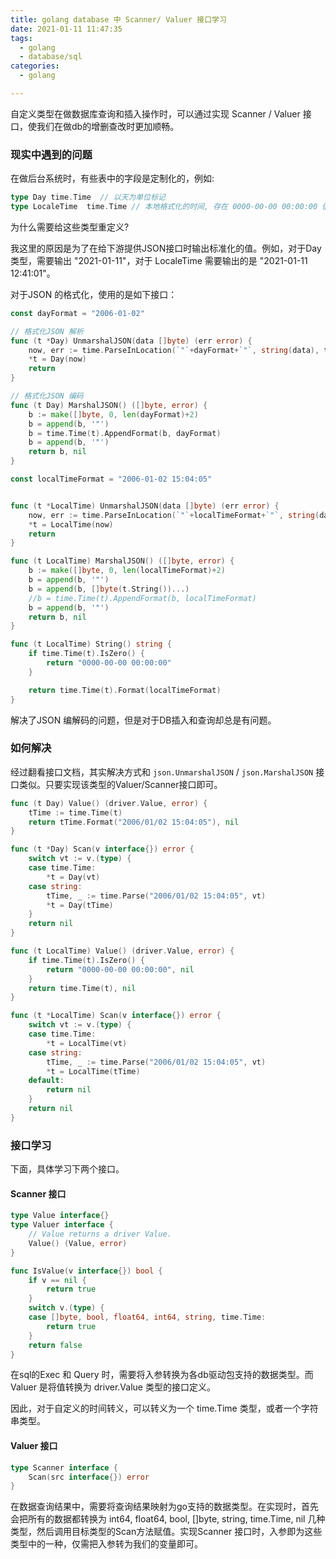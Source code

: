 ```yaml
---
title: golang database 中 Scanner/ Valuer 接口学习
date: 2021-01-11 11:47:35
tags:
  - golang
  - database/sql
categories:
  - golang

---
```


自定义类型在做数据库查询和插入操作时，可以通过实现 Scanner / Valuer 接口，使我们在做db的增删查改时更加顺畅。


<!--more-->

### 现实中遇到的问题

在做后台系统时，有些表中的字段是定制化的，例如:

```go
type Day time.Time  // 以天为单位标记
type LocaleTime  time.Time // 本地格式化的时间, 存在 0000-00-00 00:00:00 值
```

为什么需要给这些类型重定义? 

我这里的原因是为了在给下游提供JSON接口时输出标准化的值。例如，对于Day 类型，需要输出 "2021-01-11"，对于 LocaleTime 需要输出的是 "2021-01-11 12:41:01"。

对于JSON 的格式化，使用的是如下接口：

```go
const dayFormat = "2006-01-02"

// 格式化JSON 解析
func (t *Day) UnmarshalJSON(data []byte) (err error) {
    now, err := time.ParseInLocation(`"`+dayFormat+`"`, string(data), time.Local)
    *t = Day(now)
    return
}

// 格式化JSON 编码
func (t Day) MarshalJSON() ([]byte, error) {
    b := make([]byte, 0, len(dayFormat)+2)
    b = append(b, '"')
    b = time.Time(t).AppendFormat(b, dayFormat)
    b = append(b, '"')
    return b, nil
}

const localTimeFormat = "2006-01-02 15:04:05"


func (t *LocalTime) UnmarshalJSON(data []byte) (err error) {
    now, err := time.ParseInLocation(`"`+localTimeFormat+`"`, string(data), time.Local)
    *t = LocalTime(now)
    return
}

func (t LocalTime) MarshalJSON() ([]byte, error) {
    b := make([]byte, 0, len(localTimeFormat)+2)
    b = append(b, '"')
    b = append(b, []byte(t.String())...)
    //b = time.Time(t).AppendFormat(b, localTimeFormat)
    b = append(b, '"')
    return b, nil
}

func (t LocalTime) String() string {
    if time.Time(t).IsZero() {
        return "0000-00-00 00:00:00"
    }

    return time.Time(t).Format(localTimeFormat)
}
```

解决了JSON 编解码的问题，但是对于DB插入和查询却总是有问题。

### 如何解决

经过翻看接口文档，其实解决方式和 `json.UnmarshalJSON` / `json.MarshalJSON` 接口类似。只要实现该类型的Valuer/Scanner接口即可。

```go
func (t Day) Value() (driver.Value, error) {
    tTime := time.Time(t)
    return tTime.Format("2006/01/02 15:04:05"), nil
}

func (t *Day) Scan(v interface{}) error {
    switch vt := v.(type) {
    case time.Time:
        *t = Day(vt)
    case string:
        tTime, _ := time.Parse("2006/01/02 15:04:05", vt)
        *t = Day(tTime)
    }
    return nil
}

func (t LocalTime) Value() (driver.Value, error) {
    if time.Time(t).IsZero() {
        return "0000-00-00 00:00:00", nil
    }
    return time.Time(t), nil
}

func (t *LocalTime) Scan(v interface{}) error {
    switch vt := v.(type) {
    case time.Time:
        *t = LocalTime(vt)
    case string:
        tTime, _ := time.Parse("2006/01/02 15:04:05", vt)
        *t = LocalTime(tTime)
    default:
        return nil
    }
    return nil
}
```

### 接口学习

下面，具体学习下两个接口。

#### Scanner 接口

```go
type Value interface{}
type Valuer interface {
    // Value returns a driver Value.
    Value() (Value, error)
}

func IsValue(v interface{}) bool {
    if v == nil {
        return true
    }
    switch v.(type) {
    case []byte, bool, float64, int64, string, time.Time:
        return true
    }
    return false
}
```

在sql的Exec 和 Query 时，需要将入参转换为各db驱动包支持的数据类型。而Valuer 是将值转换为 driver.Value 类型的接口定义。

因此，对于自定义的时间转义，可以转义为一个 time.Time 类型，或者一个字符串类型。

#### Valuer 接口

```go
type Scanner interface {
    Scan(src interface{}) error
}
```

在数据查询结果中，需要将查询结果映射为go支持的数据类型。在实现时，首先会把所有的数据都转换为 int64, float64, bool, []byte, string, time.Time, nil 几种类型，然后调用目标类型的Scan方法赋值。实现Scanner 接口时，入参即为这些类型中的一种，仅需把入参转为我们的变量即可。


